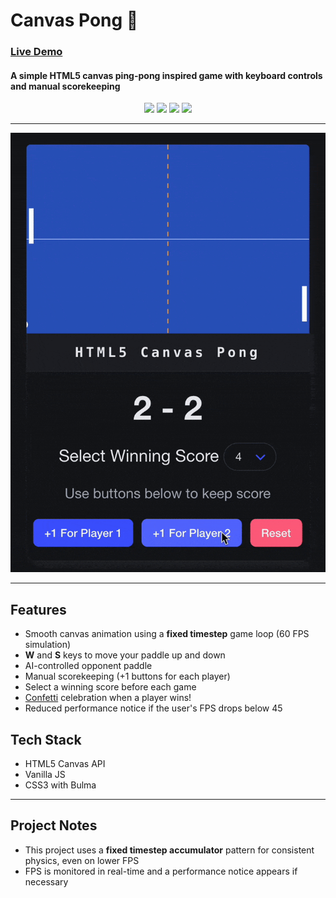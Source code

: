 # Canvas Pong 🎾

### [Live Demo](https://canvaspong.vercel.app/)

#### A simple HTML5 canvas ping-pong inspired game with keyboard controls and manual scorekeeping

<p align="center">
  <img src="https://img.shields.io/badge/HTML5-%23E34F26.svg?&logo=html5&logoColor=white"/>
  <img src="https://img.shields.io/badge/CSS3-%231572B6.svg?&logo=css3&logoColor=white"/>
  <img src="https://img.shields.io/badge/JavaScript-%23F7DF1E.svg?&logo=javascript&logoColor=black"/>
  <img src="https://img.shields.io/badge/Canvas-API-blue"/>
</p>

---

![Win Animation](images/pp_gif1.gif)

---

## Features
- Smooth canvas animation using a **fixed timestep** game loop (60 FPS simulation)
- **W** and **S** keys to move your paddle up and down
- AI-controlled opponent paddle
- Manual scorekeeping (+1 buttons for each player)
- Select a winning score before each game
- [Confetti](https://www.npmjs.com/package/canvas-confetti/v/0.4.2) celebration when a player wins!
- Reduced performance notice if the user's FPS drops below 45


## Tech Stack
- HTML5 Canvas API
- Vanilla JS
- CSS3 with Bulma

---

## Project Notes
- This project uses a **fixed timestep accumulator** pattern for consistent physics, even on lower FPS
- FPS is monitored in real-time and a performance notice appears if necessary
